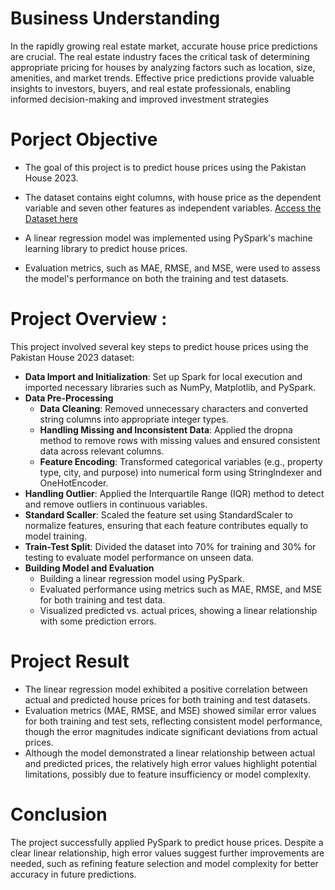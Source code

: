# Business Understanding

In the rapidly growing real estate market, accurate house price predictions are crucial. The real estate industry faces the critical task of determining appropriate pricing for houses by analyzing factors such as location, size, amenities, and market trends. Effective price predictions provide valuable insights to investors, buyers, and real estate professionals, enabling informed decision-making and improved investment strategies

# Porject Objective
- The goal of this project is to predict house prices using the Pakistan House 2023.
- The dataset contains eight columns, with house price as the dependent variable and seven other features as independent variables. [Access the Dataset here](https://www.kaggle.com/datasets/manjitbaishya001/house-prices-2023)


- A linear regression model was implemented using PySpark's machine learning library to predict house prices.
- Evaluation metrics, such as MAE, RMSE, and MSE, were used to assess the model's performance on both the training and test datasets.
  
# Project Overview : 
This project involved several key steps to predict house prices using the Pakistan House 2023 dataset:
- **Data Import and Initialization**: Set up Spark for local execution and imported necessary libraries such as NumPy, Matplotlib, and PySpark.
- **Data Pre-Processing**
  - **Data Cleaning**:  Removed unnecessary characters and converted string columns into appropriate integer types.
  - **Handling Missing and Inconsistent Data**: Applied the dropna method to remove rows with missing values and ensured consistent data across relevant columns.
  - **Feature Encoding**: Transformed categorical variables (e.g., property type, city, and purpose) into numerical form using StringIndexer and OneHotEncoder.
- **Handling Outlier**: Applied the Interquartile Range (IQR) method to detect and remove outliers in continuous variables.
- **Standard Scaller**: Scaled the feature set using StandardScaler to normalize features, ensuring that each feature contributes equally to model training.
- **Train-Test Split**: Divided the dataset into 70% for training and 30% for testing to evaluate model performance on unseen data.
- **Building Model and Evaluation**
  - Building a linear regression model using PySpark.
  - Evaluated performance using metrics such as MAE, RMSE, and MSE for both training and test data.
  - Visualized predicted vs. actual prices, showing a linear relationship with some prediction errors.

# Project Result
- The linear regression model exhibited a positive correlation between actual and predicted house prices for both training and test datasets.
- Evaluation metrics (MAE, RMSE, and MSE) showed similar error values for both training and test sets, reflecting consistent model performance, though the error magnitudes indicate significant deviations from actual prices.
- Although the model demonstrated a linear relationship between actual and predicted prices, the relatively high error values highlight potential limitations, possibly due to feature insufficiency or model complexity.

# Conclusion
The project successfully applied PySpark to predict house prices. Despite a clear linear relationship, high error values suggest further improvements are needed, such as refining feature selection and model complexity for better accuracy in future predictions.
